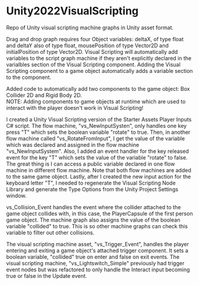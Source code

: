 # Unity2022VisualScripting
Repo of Unity visual scripting machine graphs in Unity asset format.

Drag and drop graph requires four Object variables: deltaX, of type float and deltaY also of type float, mousePosition of type Vector2D and initialPosition of type Vector2D.  Visual Scripting will automatically add variables to the script graph machine if they aren't explicitly declared in the varialbles section of the Visual Scripting component.  Adding the Visual Scripting component to a game object automatically adds a variable section to the component.

Added code to automatically add two components to the game object: Box Collider 2D and Rigid Body 2D.  
NOTE: Adding components to game objects at runtime which are used to interact with the player doesn't work in Visual Scripting!  

I created a Unity Visual Scripting version of the Starter Assets Player Inputs C# script.  The flow machine, "vs_NewInputSysten", only handles one key press "T" which sets the boolean variable "rotate" to true.  Then, in another flow machine called "vs_RotateFromInput", I get the value of the variable which was declared and assigned in the flow machine "vs_NewInputSystem".  Also, I added an event handler for the key released event for the key "T" which sets the value of the variable "rotate" to false.  The great thing is I can access a public variable declared in one flow machine in different flow machine.  Note that both flow machines are added to the same game object.  Lastly, after I created the new input action for the keyboard letter "T",  I needed to regenerate the Visual Scripting Node Library and generate the Type Options from the Unity Project Settings window.  

vs_Collision_Event handles the event where the collider attached to the game object collides with, in this case, the PlayerCapsule of the first person game object.  The machine graph also assigns the value of the boolean variable "collided" to true.  This is so other machine graphs can check this variable to filter out other collisions.

The visual scripting machine asset, "vs_Trigger_Event", handles the player entering and exiting a game object's attached trigger component.  It sets a boolean variable, "collided" true on enter and false on exit events.  The visual scripting machine, "vs_Lightswitch_Simple" previously had trigger event nodes but was refactored to only handle the Interact input becoming true or false in the Update event.
